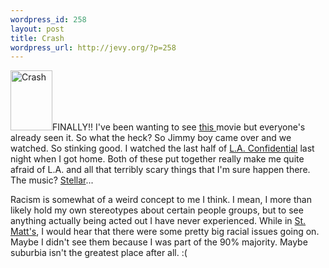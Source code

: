 ```yaml
--- 
wordpress_id: 258
layout: post
title: Crash
wordpress_url: http://jevy.org/?p=258
---
```

<img width="67" height="96" alt="Crash" id="image298" class="alignleft" src="http://jevy.org/wp-content/uploads/2006/04/39m.jpg" />FINALLY!!  I've been wanting to see <a href="http://www.imdb.com/title/tt0375679/?fr=c2l0ZT1kZnx0dD0xfGZiPXV8cG49MHxrdz0xfHNvdXJjZWlkPW1vemlsbGEtc2VhcmNofHE9Y3Jhc2h8ZnQ9MXxteD0yMHxsbT01MDB8Y289MXxodG1sPTF8bm09MQ__;fc=1;ft=208;fm=1">this </a>movie but everyone's already seen it.  So what the heck?  So Jimmy boy came over and we watched.  So stinking good.  I watched the last half of <a href="http://www.imdb.com/title/tt0119488/?fr=c2l0ZT1kZnx0dD0xfGZiPXV8cG49MHxrdz0xfHE9bC5hLiBjb25maWRlbmNpYWx8ZnQ9MXxteD0yMHxsbT01MDB8Y289MXxodG1sPTF8bm09MQ__;fc=1;ft=20;fm=1">L.A. Confidential</a> last night when I got home.  Both of these put together really make me quite afraid of L.A. and all that terribly scary things that I'm sure happen there.  The music?  <a href="http://www.birdyork.com/index-main.html">Stellar</a>...

Racism is somewhat of a weird concept to me I think.  I mean, I more than likely hold my own stereotypes about certain people groups, but to see anything actually being acted out I have never experienced.  While in <a href="http://www2.occdsb.on.ca/mth/">St. Matt's</a>, I would hear that there were some pretty big racial issues going on.  Maybe I didn't see them because I was part of the 90% majority.  Maybe suburbia isn't the greatest place after all. :(
